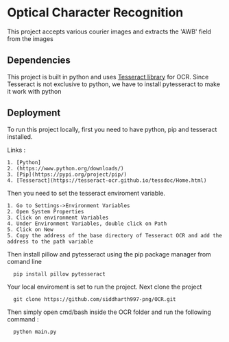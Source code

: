 
# Optical Character Recognition 

This project accepts various courier images and extracts the 'AWB' field from the images

## Dependencies

This project is built in python and uses [Tesseract library](https://github.com/tesseract-ocr/tesseract) for OCR. Since Tesseract is not exclusive to python, we have to install pytesseract to make it work with python


## Deployment

To run this project locally, first you need to have python, pip and tesseract installed.

Links : 

    1. [Python]
    2. (https://www.python.org/downloads/)
    3. [Pip](https://pypi.org/project/pip/)
    4. [Tesseract](https://tesseract-ocr.github.io/tessdoc/Home.html)
  


Then you need to set the tesseract enviroment variable. 
  
    1. Go to Settings->Environment Variables 
    2. Open System Properties
    3. Click on environment Variables
    4. Under Environment Variables, double click on Path
    5. Click on New
    5. Copy the address of the base directory of Tesseract OCR and add the address to the path variable


Then install pillow and pytesseract using the pip package manager from comand line
```cmd
  pip install pillow pytesseract
```

Your local enviroment is set to run the project. Next clone the project 
```
  git clone https://github.com/siddharth997-png/OCR.git
```

Then simply open cmd/bash inside the OCR folder and run the following command : 
```
  python main.py
```



